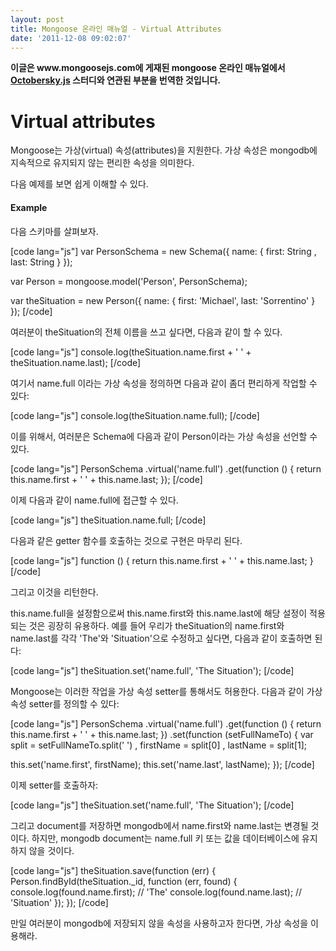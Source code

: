 ```yaml
---
layout: post
title: Mongoose 온라인 매뉴얼 - Virtual Attributes
date: '2011-12-08 09:02:07'
---
```


<p><strong>이글은 www.mongoosejs.com에 게재된 mongoose 온라인 매뉴얼에서 <a href="http://www.facebook.com/octoberskyjs" target="_blank">Octobersky.js</a> 스터디와 연관된 부분을 번역한 것입니다.</strong></p>
<h1>Virtual attributes</h1>
<p>Mongoose는 가상(virtual) 속성(attributes)을 지원한다. 가상 속성은 mongodb에 지속적으로 유지되지 않는 편리한 속성을 의미한다.</p>
<p>다음 예제를 보면 쉽게 이해할 수 있다.</p>
<h4>Example</h4>
<p>다음 스키마를 살펴보자.</p>
<p>[code lang="js"] var PersonSchema = new Schema({     name: {         first: String       , last: String     } });</p>
<p>var Person = mongoose.model('Person', PersonSchema);</p>
<p>var theSituation = new Person({ 	name: { first: 'Michael', last: 'Sorrentino' } }); [/code]</p>
<p>여러분이 theSituation의 전체 이름을 쓰고 싶다면, 다음과 같이 할 수 있다.</p>
<p>[code lang="js"] console.log(theSituation.name.first + ' ' + theSituation.name.last); [/code]</p>
<p>여기서 name.full 이라는 가상 속성을 정의하면 다음과 같이 좀더 편리하게 작업할 수 있다:</p>
<p>[code lang="js"] console.log(theSituation.name.full); [/code]</p>
<p>이를 위해서, 여러분은 Schema에 다음과 같이 Person이라는 가상 속성을 선언할 수 있다.</p>
<p>[code lang="js"] PersonSchema .virtual('name.full') .get(function () {   return this.name.first + ' ' + this.name.last; }); [/code]</p>
<p>이제 다음과 같이 name.full에 접근할 수 있다.</p>
<p>[code lang="js"] theSituation.name.full; [/code]</p>
<p>다음과 같은 getter 함수를 호출하는 것으로 구현은 마무리 된다.</p>
<p>[code lang="js"] function () {   return this.name.first + ' ' + this.name.last; } [/code]</p>
<p>그리고 이것을 리턴한다.</p>
<p>this.name.full을 설정함으로써 this.name.first와 this.name.last에 해당 설정이 적용되는 것은 굉장히 유용하다. 예를 들어 우리가 theSituation의 name.first와 name.last를 각각 'The'와 'Situation'으로 수정하고 싶다면, 다음과 같이 호출하면 된다:</p>
<p>[code lang="js"] theSituation.set('name.full', 'The Situation'); [/code]</p>
<p>Mongoose는 이러한 작업을 가상 속성 setter를 통해서도 허용한다. 다음과 같이 가상 속성 setter를 정의할 수 있다:</p>
<p>[code lang="js"] PersonSchema .virtual('name.full') .get(function () {   return this.name.first + ' ' + this.name.last; }) .set(function (setFullNameTo) {   var split = setFullNameTo.split(' ')     , firstName = split[0]     , lastName = split[1];</p>
<p>this.set('name.first', firstName);   this.set('name.last', lastName); }); [/code]</p>
<p>이제 setter를 호출하자:</p>
<p>[code lang="js"] theSituation.set('name.full', 'The Situation'); [/code]</p>
<p>그리고 document를 저장하면 mongodb에서 name.first와 name.last는 변경될 것이다. 하지만, mongodb document는 name.full 키 또는 값을 데이터베이스에 유지하지 않을 것이다.</p>
<p>[code lang="js"] theSituation.save(function (err) {   Person.findById(theSituation._id, function (err, found) {     console.log(found.name.first); // 'The'     console.log(found.name.last);  // 'Situation'   }); }); [/code]</p>
<p>만일 여러분이 mongodb에 저장되지 않을 속성을 사용하고자 한다면, 가상 속성을 이용해라.</p>